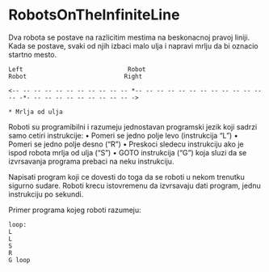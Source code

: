 # RobotsOnTheInfiniteLine

Dva robota se postave na razlicitim mestima na beskonacnoj pravoj liniji. Kada se postave, svaki od njih izbaci malo ulja i napravi mrlju da bi oznacio startno mesto.

```
Left                             Robot                                     Robot                           Right

<-- -- -- -- -- -- -- -- -- -- -- *-- -- -- -- -- -- -- -- -- -- -- -- -- -*- -- -- -- -- -- -- -- -- -- ->  

* Mrlja od ulja
```

Roboti su programibilni i razumeju jednostavan programski jezik koji sadrzi samo cetiri instrukcije:
• Pomeri se jedno polje levo (instrukcija “L”)
• Pomeri se jedno polje desno (“R”)
• Preskoci sledecu instrukciju ako je ispod robota mrlja od ulja (“S”)
• GOTO instrukcija (“G”) koja sluzi da se izvrsavanja programa prebaci na neku instrukciju.

Napisati program koji ce dovesti do toga da se roboti u nekom trenutku sigurno sudare.
Roboti krecu istovremenu da izvrsavaju dati program, jednu instrukciju po sekundi.

Primer programa kojeg roboti razumeju:

```
loop:
L
L
S
R
G loop
```
